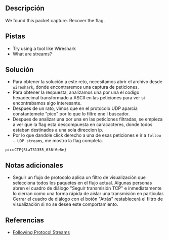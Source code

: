 
## Descripción
We found this packet capture. Recover the flag.

## Pistas
- Try using a tool like Wireshark
- What are streams?

## Solución
- Para obtener la solución a este reto, necesitamos abrir el archivo desde `wireshark`, donde encontraremos una captura de peticiones.
- Para obtener la respuesta, analizamos una por una el codigo hexadecimal transformado a ASCII en las peticiones para ver si encontrabamos algo interesante. 
- Despues de un rato, vimos que en el protocolo UDP aparcia constantemete "pico" por lo que lo filtre ene l buscador.
- Despues de analizar una por una en las peticiones filtradas, se empieza a ver que la flag esta descompuesta en caracacteres, donde todos estaban destinados a una sola direccion ip.
- Por lo que dandole click derecho a una de esas peticiones e ir a `follow - UDP streams`, me mostro la flag completa.

```bash()
picoCTF{StaT31355_636f6e6e}
```

## Notas adicionales
- Seguir un flujo de protocolo aplica un filtro de visualización que selecciona todos los paquetes en el flujo actual. Algunas personas abren el cuadro de diálogo "Seguir transmisión TCP" e inmediatamente lo cierran como una forma rápida de aislar una transmisión en particular. Cerrar el cuadro de diálogo con el botón "Atrás" restablecerá el filtro de visualización si no se desea este comportamiento.

## Referencias 
- [Following Protocol Streams](https://www.wireshark.org/docs/wsug_html_chunked/ChAdvFollowStreamSection)